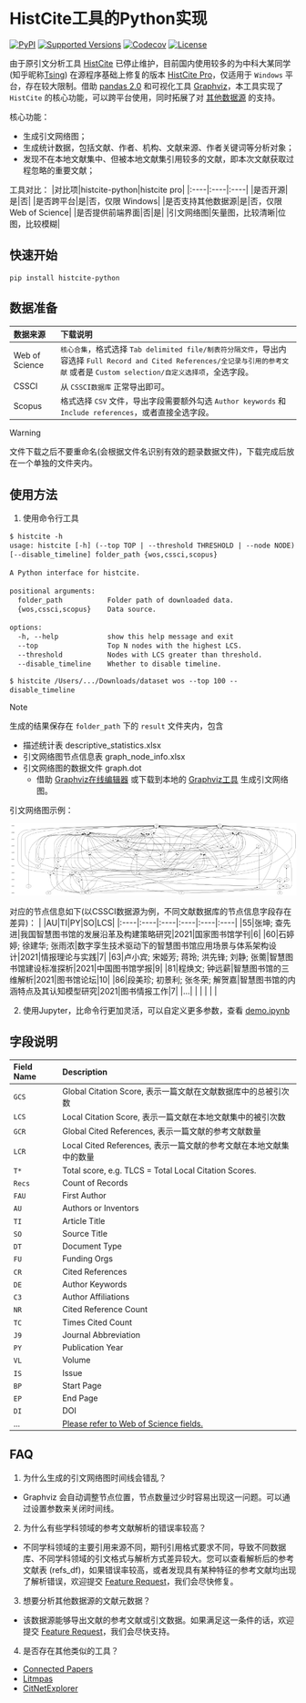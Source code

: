 # HistCite工具的Python实现

[![PyPI](https://img.shields.io/pypi/v/histcite-python)](https://pypi.org/project/histcite-python)
[![Supported Versions](https://img.shields.io/pypi/pyversions/histcite-python.svg)](https://pypi.org/project/histcite-python)
[![Codecov](https://codecov.io/gh/doublessay/histcite-python/graph/badge.svg?token=99V9E2CI1H)](https://codecov.io/gh/doublessay/histcite-python)
[![License](https://img.shields.io/pypi/l/histcite-python.svg)](https://github.com/doublessay/histcite-python/blob/main/LICENSE)

由于原引文分析工具 [HistCite](https://support.clarivate.com/ScientificandAcademicResearch/s/article/HistCite-No-longer-in-active-development-or-officially-supported) 已停止维护，目前国内使用较多的为中科大某同学 (知乎昵称[Tsing](https://www.zhihu.com/people/wq123)) 在源程序基础上修复的版本 [HistCite Pro](https://zhuanlan.zhihu.com/p/20902898)，仅适用于 `Windows` 平台，存在较大限制。借助 [pandas 2.0](https://pandas.pydata.org/docs/dev/index.html) 和可视化工具 [Graphviz](https://graphviz.org)，本工具实现了 `HistCite` 的核心功能，可以跨平台使用，同时拓展了对 [其他数据源](#数据准备) 的支持。

核心功能：
- 生成引文网络图；
- 生成统计数据，包括文献、作者、机构、文献来源、作者关键词等分析对象；
- 发现不在本地文献集中、但被本地文献集引用较多的文献，即本次文献获取过程忽略的重要文献；

工具对比：
|对比项|histcite-python|histcite pro|
|:----|:----|:----|
|是否开源|是|否|
|是否跨平台|是|否，仅限 Windows|
|是否支持其他数据源|是|否，仅限 Web of Science|
|是否提供前端界面|否|是|
|引文网络图|矢量图，比较清晰|位图，比较模糊|

## 快速开始
```console
pip install histcite-python
```

## 数据准备
|数据来源|下载说明|
|:----|:----|
|Web of Science|`核心合集`，格式选择 `Tab delimited file/制表符分隔文件`，导出内容选择 `Full Record and Cited References/全记录与引用的参考文献` 或者是 `Custom selection/自定义选择项`，全选字段。|
|CSSCI|从 `CSSCI数据库` 正常导出即可。|
|Scopus|格式选择 `CSV` 文件，导出字段需要额外勾选 `Author keywords` 和 `Include references`，或者直接全选字段。|

> [!WARNING]  
> 文件下载之后不要重命名(会根据文件名识别有效的题录数据文件)，下载完成后放在一个单独的文件夹内。

## 使用方法
1. 使用命令行工具
```console
$ histcite -h
usage: histcite [-h] (--top TOP | --threshold THRESHOLD | --node NODE) [--disable_timeline] folder_path {wos,cssci,scopus}

A Python interface for histcite.

positional arguments:
  folder_path           Folder path of downloaded data.
  {wos,cssci,scopus}    Data source.

options:
  -h, --help            show this help message and exit
  --top                 Top N nodes with the highest LCS.
  --threshold           Nodes with LCS greater than threshold.
  --disable_timeline    Whether to disable timeline.
```

```console
$ histcite /Users/.../Downloads/dataset wos --top 100 --disable_timeline
```

> [!NOTE]  
> 生成的结果保存在 `folder_path` 下的 `result` 文件夹内，包含  
> - 描述统计表 descriptive_statistics.xlsx  
> - 引文网络图节点信息表 graph_node_info.xlsx  
> - 引文网络图的数据文件 graph.dot
>     - 借助 [Graphviz在线编辑器](http://magjac.com/graphviz-visual-editor/) 或下载到本地的 [Graphviz工具](https://graphviz.org/) 生成引文网络图。

引文网络图示例：

![](https://raw.githubusercontent.com/doublessay/histcite-python/main/examples/graph.svg)

对应的节点信息如下(以CSSCI数据源为例，不同文献数据库的节点信息字段存在差异)：
| |AU|TI|PY|SO|LCS|
|:----|:----|:----|:----|:----|:----|
|55|张坤; 查先进|我国智慧图书馆的发展沿革及构建策略研究|2021|国家图书馆学刊|6|
|60|石婷婷; 徐建华; 张雨浓|数字孪生技术驱动下的智慧图书馆应用场景与体系架构设计|2021|情报理论与实践|7|
|63|卢小宾; 宋姬芳; 蒋玲; 洪先锋; 刘静; 张薷|智慧图书馆建设标准探析|2021|中国图书馆学报|9|
|81|程焕文; 钟远薪|智慧图书馆的三维解析|2021|图书馆论坛|10|
|86|段美珍; 初景利; 张冬荣; 解贺嘉|智慧图书馆的内涵特点及其认知模型研究|2021|图书情报工作|7|
|...| | | | | |

2. 使用Jupyter，比命令行更加灵活，可以自定义更多参数，查看 [demo.ipynb](demo.ipynb)

## 字段说明
|Field Name|Description|
|:----|:----|
|`GCS`|Global Citation Score, 表示一篇文献在文献数据库中的总被引次数|
|`LCS`|Local Citation Score, 表示一篇文献在本地文献集中的被引次数|
|`GCR`|Global Cited References, 表示一篇文献的参考文献数量|
|`LCR`|Local Cited References, 表示一篇文献的参考文献在本地文献集中的数量|
|`T*` |Total score, e.g. TLCS = Total Local Citation Scores.|
|`Recs`|Count of Records|
|`FAU`|First Author|
|`AU`|Authors or Inventors|
|`TI`|Article Title|
|`SO`|Source Title|
|`DT`|Document Type|
|`FU`|Funding Orgs|
|`CR`|Cited References|
|`DE`|Author Keywords|
|`C3`|Author Affiliations|
|`NR`|Cited Reference Count|
|`TC`|Times Cited Count|
|`J9`|Journal Abbreviation|
|`PY`|Publication Year|
|`VL`|Volume|
|`IS`|Issue|
|`BP`|Start Page|
|`EP`|End Page|
|`DI`|DOI|
|...|[Please refer to Web of Science fields.](https://webofscience.help.clarivate.com/en-us/Content/export-records.htm)|

## FAQ
1. 为什么生成的引文网络图时间线会错乱？
- Graphviz 会自动调整节点位置，节点数量过少时容易出现这一问题。可以通过设置参数来关闭时间线。

2. 为什么有些学科领域的参考文献解析的错误率较高？
- 不同学科领域的主要引用来源不同，期刊引用格式要求不同，导致不同数据库、不同学科领域的引文格式与解析方式差异较大。您可以查看解析后的参考文献表 (refs_df)，如果错误率较高，或者发现具有某种特征的参考文献均出现了解析错误，欢迎提交 [Feature Request](https://github.com/doublessay/histcite-python/issues)，我们会尽快修复。

3. 想要分析其他数据源的文献元数据？
- 该数据源能够导出文献的参考文献或引文数据。如果满足这一条件的话，欢迎提交 [Feature Request](https://github.com/doublessay/histcite-python/issues)，我们会尽快支持。

4. 是否存在其他类似的工具？
- [Connected Papers](https://www.connectedpapers.com/)
- [Litmpas](https://app.litmaps.com/)
- [CitNetExplorer](https://www.citnetexplorer.nl/)
